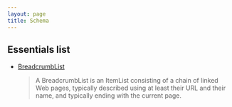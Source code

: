 ```yaml
---
layout: page
title: Schema
---
```


## Essentials list

- [BreadcrumbList](http://schema.org/BreadcrumbList)
  > A BreadcrumbList is an ItemList consisting of a chain of linked Web pages, typically described using at least their URL and their name, and typically ending with the current page.
